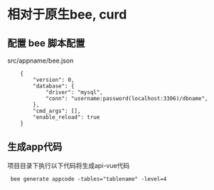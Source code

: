 

相对于原生bee, curd
===

## 配置 bee 脚本配置
src/appname/bee.json
```$xslt
    {
        "version": 0,
        "database": {
            "driver": "mysql",
            "conn": "username:password(localhost:3306)/dbname",
        },
        "cmd_args": [],
        "enable_reload": true
    }
```


##  生成app代码
项目目录下执行以下代码将生成api-vue代码
```$xslt
 bee generate appcode -tables="tablename" -level=4
```


